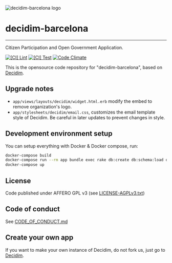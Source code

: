 ![decidim-barcelona logo](https://raw.githubusercontent.com/AjuntamentdeBarcelona/decidim.barcelona/master/app/assets/images/decidim-logo.png)

# decidim-barcelona

---

Citizen Participation and Open Government Application.

[![[CI] Lint](https://github.com/AjuntamentdeBarcelona/decidim-barcelona/actions/workflows/lint.yml/badge.svg)](https://github.com/AjuntamentdeBarcelona/decidim-barcelona/actions/workflows/lint.yml)
[![[CI] Test](https://github.com/AjuntamentdeBarcelona/decidim-barcelona/actions/workflows/test.yml/badge.svg)](https://github.com/AjuntamentdeBarcelona/decidim-barcelona/actions/workflows/test.yml)
[![Code Climate](https://codeclimate.com/github/AjuntamentdeBarcelona/decidim-barcelona/badges/gpa.svg)](https://codeclimate.com/github/AjuntamentdeBarcelona/decidim-barcelona)

This is the opensource code repository for "decidim-barcelona", based on [Decidim](https://github.com/AjuntamentdeBarcelona/decidim).

## Upgrade notes

- `app/views/layouts/decidim/widget.html.erb` modify the embed to remove organization's logo.
- `app/stylesheets/decidim/email.css`, customizes the email template style of Decidim. Be careful in later updates to prevent changes in style.

## Development environment setup

You can setup everything with Docker & Docker compose, run:

```bash
docker-compose build
docker-compose run --rm app bundle exec rake db:create db:schema:load db:seed
docker-compose up
```

## License

Code published under AFFERO GPL v3 (see [LICENSE-AGPLv3.txt](LICENSE-AGPLv3.txt))

## Code of conduct

See [CODE_OF_CONDUCT.md](CODE_OF_CONDUCT.md)

## Create your own app

If you want to make your own instance of Decidim, do not fork us, just go to [Decidim](https://github.com/AjuntamentdeBarcelona/decidim).
